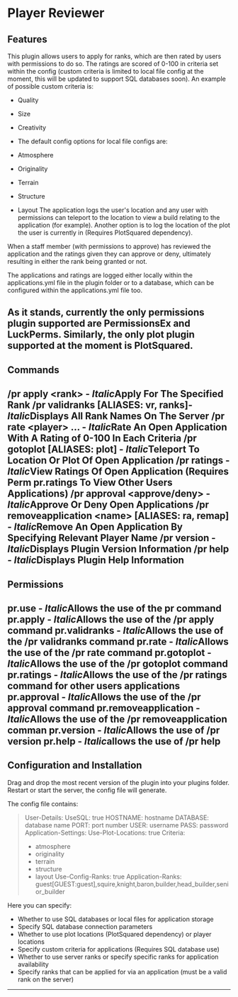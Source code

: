 # Player Reviewer

## Features
This plugin allows users to apply for ranks, which are then rated by users with permissions to do so. The ratings are scored of 0-100 in criteria set within the config (custom criteria is limited to local file config at the moment, this will be updated to support SQL databases soon). An example of possible custom criteria is:

- Quality
- Size
- Creativity
- The default config options for local file configs are:

- Atmosphere
- Originality
- Terrain
- Structure
- Layout
The application logs the user's location and any user with permissions can teleport to the location to view a build relating to the application (for example). Another option is to log the location of the plot the user is currently in (Requires PlotSquared dependency).

When a staff member (with permissions to approve) has reviewed the application and the ratings given they can approve or deny, ultimately resulting in either the rank being granted or not.

The applications and ratings are logged either locally within the applications.yml file in the plugin folder or to a database, which can be configured within the applications.yml file too.

As it stands, currently the only permissions plugin supported are PermissionsEx and LuckPerms. Similarly, the only plot plugin supported at the moment is PlotSquared.
---

## Commands
/pr apply \<rank> - *Italic*Apply For The Specified Rank
/pr validranks [ALIASES: vr, ranks]- *Italic*Displays All Rank Names On The Server 
/pr rate \<player> <criteria1> <criteria2> … - *Italic*Rate An Open Application With A Rating of 0-100 In Each Criteria
/pr gotoplot [ALIASES: plot] - *Italic*Teleport To Location Or Plot Of Open Application
/pr ratings - *Italic*View Ratings Of Open Application (Requires Perm pr.ratings To View Other Users Applications)
/pr approval \<approve/deny> - *Italic*Approve Or Deny Open Applications
/pr removeapplication \<name> [ALIASES: ra, remap] - *Italic*Remove An Open Application By Specifying Relevant Player Name
/pr version - *Italic*Displays Plugin Version Information
/pr help - *Italic*Displays Plugin Help Information
---

## Permissions
pr.use - *Italic*Allows the use of the pr command
pr.apply - *Italic*Allows the use of the /pr apply command
pr.validranks - *Italic*Allows the use of the /pr validranks command
pr.rate - *Italic*Allows the use of the /pr rate command
pr.gotoplot - *Italic*Allows the use of the /pr gotoplot command
pr.ratings - *Italic*Allows the use of the /pr ratings command for other users applications
pr.approval - *Italic*Allows the use of the /pr approval command
pr.removeapplication - *Italic*Allows the use of the /pr removeapplication comman
pr.version - *Italic*Allows the use of /pr version
pr.help - *Italic*allows the use of /pr help
---

## Configuration and Installation
Drag and drop the most recent version of the plugin into your plugins folder. Restart or start the server, the config file will generate.

The config file contains:
>User-Details:
>  UseSQL: true
>  HOSTNAME: hostname
>  DATABASE: database name
>  PORT: port number
>  USER: username
>  PASS: password
>Application-Settings:
>  Use-Plot-Locations: true
>  Criteria:
>  - atmosphere
>  - originality
>  - terrain
>  - structure
>  - layout
>  Use-Config-Ranks: true
>  Application-Ranks: guest[GUEST:guest],squire,knight,baron,builder,head_builder,senior_builder

Here you can specify:
- Whether to use SQL databases or local files for application storage
- Specify SQL database connection parameters
- Whether to use plot locations (PlotSquared dependency) or player locations
- Specify custom criteria for applications (Requires SQL database use)
- Whether to use server ranks or specify specific ranks for application availability
- Specify ranks that can be applied for via an application (must be a valid rank on the server)
---